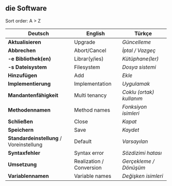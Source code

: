 ## die Software

Sort order: A > Z

Deutsch | English | Türkçe
--- | --- | ---
**Aktualisieren** | Upgrade | _Güncelleme_
**Abbrechen** | Abort/Cancel | _İptal / Vazgeç_
**-e Bibliothek(en)** | Librar(y/ies) | _Kütüphane(ler)_
**-s Dateisystem** | Filesystem | _Dosya sistemi_
**Hinzufügen** | Add | _Ekle_
**Implementierung** | Implementation | _Uygulamak_
**Mandantenfähigkeit** | Multi tenancy | _Coklu (ortak) kullanım_
**Methodennamen** | Method names | _Fonksiyon isimleri_
**Schließen** | Close | _Kapat_
**Speichern** | Save | _Kaydet_
**Standardeinstellung** / Voreinstellung | Default | _Varsayılan_
**Syntaxfehler** | Syntax error | _Sözdizimi hatası_
**Umsetzung** | Realization / Conversion | _Gerçekleme / Dönüşüm_
**Variablennamen** | Variable names | _Değişken isimleri_
